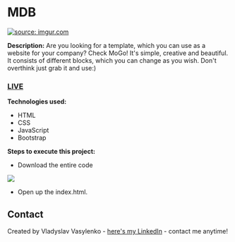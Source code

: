# MDB
<a href="https://imgur.com/elXbVOz"><img src="https://i.imgur.com/elXbVOz.gif" title="source: imgur.com" /></a>

**Description:**
Are you looking for a template, which you can use as a website for your company? Check MoGo! It's simple, creative and beautiful. It consists of different blocks, which you can change as you wish. Don't overthink just grab it and use:)
### [LIVE](https://vladyslav-vasylenko.github.io/MDB/)
**Technologies used:**
 - HTML
 - CSS
 - JavaScript
 - Bootstrap
 
 **Steps to execute this project:**
 - Download the entire code
 
![](https://i.imgur.com/mzqjgS4.png)
 - Open up the index.html.
 
## Contact
Created by Vladyslav Vasylenko - [here's my LinkedIn](https://www.linkedin.com/in/vladvasylenko/) - contact me anytime!
